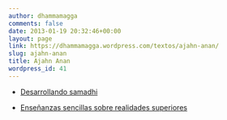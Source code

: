 ```yaml
---
author: dhammamagga
comments: false
date: 2013-01-19 20:32:46+00:00
layout: page
link: https://dhammamagga.wordpress.com/textos/ajahn-anan/
slug: ajahn-anan
title: Ajahn Anan
wordpress_id: 41
---
```



	
  * [Desarrollando samadhi](http://dhammamagga.wordpress.com/textos/ajahn-anan/desarrollando-samadhi/)

	
  * [Enseñanzas sencillas sobre realidades superiores](http://dhammamagga.wordpress.com/2013/01/21/ensenanzas-sencillas-sobre-realidades-superiores/)


